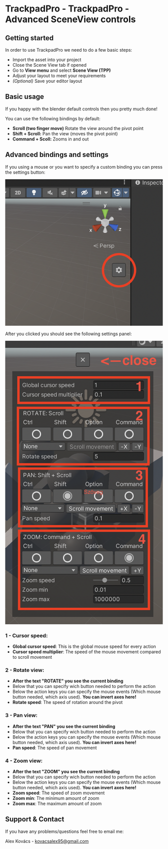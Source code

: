 # TrackpadPro - TrackpadPro - Advanced SceneView controls

## Getting started

In order to use TrackpadPro we need to do a few basic steps:

- Import the asset into your project
- Close the Scene View tab if opened
- Go to __View menu__ and select __Scene View (TPP)__
- Adjust your layout to meet your requirements
- _(Optional)_ Save your editor layout

## Basic usage

If you happy with the blender default controls then you pretty much done!

You can use the following bindings by default:

- __Scroll (two finger move)__ Rotate the view around the pivot point
- __Shift + Scroll:__ Pan the view (moves the pivot point)
- __Command + Scoll:__ Zooms in and out

## Advanced bindings and settings

If you using a mouse or you want to specify a custom binding you can press the settings button:

![Settings button](Documentation/Images/settings_button.png)

After you clicked you should see the following settings panel:

![Settings panel](Documentation/Images/settings_panel.png)

### 1 - Cursor speed:

- __Global cursor speed__: This is the global mouse speed for every action
- __Cursor speed multiplier__: The speed of the mouse movement compared to scroll movement

### 2 - Rotate view:

- __After the text "ROTATE" you see the current binding__
- Below that you can specify wich button needed to perform the action
- Below the action keys you can specify the mouse events (Which mouse button needed, which axis used). __You can invert axes here!__
- __Rotate speed__: The speed of rotation around the pivot

### 3 - Pan view:

- __After the text "PAN" you see the current binding__
- Below that you can specify wich button needed to perform the action
- Below the action keys you can specify the mouse events (Which mouse button needed, which axis used). __You can invert axes here!__
- __Pan speed__: The speed of pan movement

### 4 - Zoom view:

- __After the text "ZOOM" you see the current binding__
- Below that you can specify wich button needed to perform the action
- Below the action keys you can specify the mouse events (Which mouse button needed, which axis used). __You can invert axes here!__
- __Zoom speed__: The speed of zoom movement
- __Zoom min__: The minimum amount of zoom
- __Zoom max__: The maximum amount of zoom

## Support & Contact

If you have any problems/questions feel free to email me:

Alex Kovács - [kovacsalex95@gmail.com](mailto:kovacsalex95@gmail.com)